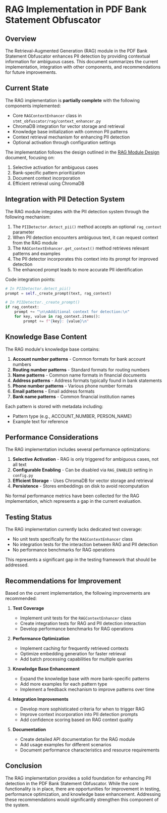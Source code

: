 # RAG Implementation in PDF Bank Statement Obfuscator

## Overview

The Retrieval-Augmented Generation (RAG) module in the PDF Bank Statement Obfuscator enhances PII detection by providing contextual information for ambiguous cases. This document summarizes the current implementation, integration with other components, and recommendations for future improvements.

## Current State

The RAG implementation is **partially complete** with the following components implemented:

- Core `RAGContextEnhancer` class in `stmt_obfuscator/rag/context_enhancer.py`
- ChromaDB integration for vector storage and retrieval
- Knowledge base initialization with common PII patterns
- Context retrieval mechanism for enhancing PII detection
- Optional activation through configuration settings

The implementation follows the design outlined in the [RAG Module Design](subtasks/04-rag-module-design.md) document, focusing on:

1. Selective activation for ambiguous cases
2. Bank-specific pattern prioritization
3. Document context incorporation
4. Efficient retrieval using ChromaDB

## Integration with PII Detection System

The RAG module integrates with the PII detection system through the following mechanism:

1. The `PIIDetector.detect_pii()` method accepts an optional `rag_context` parameter
2. When PII detection encounters ambiguous text, it can request context from the RAG module
3. The `RAGContextEnhancer.get_context()` method retrieves relevant patterns and examples
4. The PII detector incorporates this context into its prompt for improved detection
5. The enhanced prompt leads to more accurate PII identification

Code integration points:

```python
# In PIIDetector.detect_pii()
prompt = self._create_prompt(text, rag_context)

# In PIIDetector._create_prompt()
if rag_context:
    prompt += "\n\nAdditional context for detection:\n"
    for key, value in rag_context.items():
        prompt += f"{key}: {value}\n"
```

## Knowledge Base Content

The RAG module's knowledge base contains:

1. **Account number patterns** - Common formats for bank account numbers
2. **Routing number patterns** - Standard formats for routing numbers
3. **Name patterns** - Common name formats in financial documents
4. **Address patterns** - Address formats typically found in bank statements
5. **Phone number patterns** - Various phone number formats
6. **Email patterns** - Email address formats
7. **Bank name patterns** - Common financial institution names

Each pattern is stored with metadata including:
- Pattern type (e.g., ACCOUNT_NUMBER, PERSON_NAME)
- Example text for reference

## Performance Considerations

The RAG implementation includes several performance optimizations:

1. **Selective Activation** - RAG is only triggered for ambiguous cases, not all text
2. **Configurable Enabling** - Can be disabled via `RAG_ENABLED` setting in `config.py`
3. **Efficient Storage** - Uses ChromaDB for vector storage and retrieval
4. **Persistence** - Stores embeddings on disk to avoid recomputation

No formal performance metrics have been collected for the RAG implementation, which represents a gap in the current evaluation.

## Testing Status

The RAG implementation currently lacks dedicated test coverage:

- No unit tests specifically for the `RAGContextEnhancer` class
- No integration tests for the interaction between RAG and PII detection
- No performance benchmarks for RAG operations

This represents a significant gap in the testing framework that should be addressed.

## Recommendations for Improvement

Based on the current implementation, the following improvements are recommended:

1. **Test Coverage**
   - Implement unit tests for the `RAGContextEnhancer` class
   - Create integration tests for RAG and PII detection interaction
   - Develop performance benchmarks for RAG operations

2. **Performance Optimization**
   - Implement caching for frequently retrieved contexts
   - Optimize embedding generation for faster retrieval
   - Add batch processing capabilities for multiple queries

3. **Knowledge Base Enhancement**
   - Expand the knowledge base with more bank-specific patterns
   - Add more examples for each pattern type
   - Implement a feedback mechanism to improve patterns over time

4. **Integration Improvements**
   - Develop more sophisticated criteria for when to trigger RAG
   - Improve context incorporation into PII detection prompts
   - Add confidence scoring based on RAG context quality

5. **Documentation**
   - Create detailed API documentation for the RAG module
   - Add usage examples for different scenarios
   - Document performance characteristics and resource requirements

## Conclusion

The RAG implementation provides a solid foundation for enhancing PII detection in the PDF Bank Statement Obfuscator. While the core functionality is in place, there are opportunities for improvement in testing, performance optimization, and knowledge base enhancement. Addressing these recommendations would significantly strengthen this component of the system.